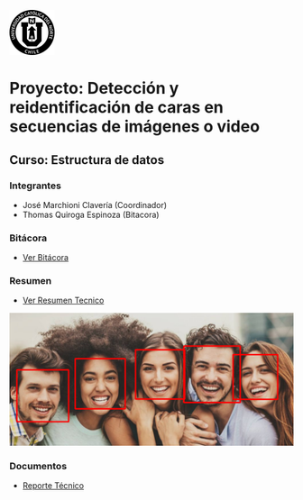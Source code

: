 ![UCN](docs/Imagenes/60x60-ucn-negro.png)


# Proyecto: Detección y reidentificación de caras en secuencias de imágenes o video
## Curso: Estructura de datos

### Integrantes

* José Marchioni Clavería (Coordinador)
* Thomas Quiroga Espinoza (Bitacora)

### Bitácora

* [Ver Bitácora](docs/BITACORA.md)

### Resumen

* [Ver Resumen Tecnico](docs/RESUMEN.md)

![Resultado Final](/docs/Imagenes/Resultado.png)

### Documentos

* [Reporte Técnico](docs/README.md)
